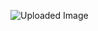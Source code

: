 ![Uploaded Image](https://gamzatech-bucket.s3.ap-northeast-2.amazonaws.com/post-images/76/d164d1ef-1624-41da-abcd-8c5e19fb6ef6_image.png)